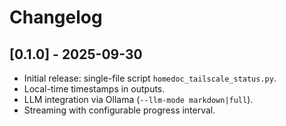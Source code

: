 # Changelog

## [0.1.0] - 2025-09-30
- Initial release: single-file script `homedoc_tailscale_status.py`.
- Local-time timestamps in outputs.
- LLM integration via Ollama (`--llm-mode markdown|full`).
- Streaming with configurable progress interval.
